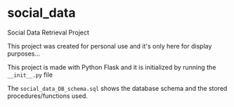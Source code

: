 # social_data
Social Data Retrieval Project

This project was created for personal use and it's only here for display purposes...

This project is made with Python Flask and it is initialized by running the `__init__.py` file

The `social_data_DB_schema.sql` shows the database schema and the stored procedures/functions used.
